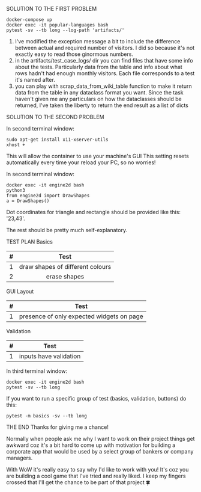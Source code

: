 SOLUTION TO THE FIRST PROBLEM

```
docker-compose up
docker exec -it popular-languages bash
pytest -sv --tb long --log-path 'artifacts/'
```

1) I've modified the exception message a bit to include the 
difference between actual and required number of visitors.
I did so because it's not exactly easy to read those ginormous numbers.
2) in the artifacts/test_case_logs/ dir you can find
files that have some info about the tests.
Particularly data from the table and info about what rows
hadn't had enough monthly visitors. Each file corresponds 
to a test it's named after.
3) you can play with scrap_data_from_wiki_table function
to make it return data from the table in any dataclass format you want.
Since the task haven't given me any particulars on how the
dataclasses should be returned, I've taken the liberty to return 
the end result as a list of dicts


SOLUTION TO THE SECOND PROBLEM

In second terminal window:
```
sudo apt-get install x11-xserver-utils
xhost +
```
This will allow the container to use your machine's GUI
This setting resets automatically every time your reload your
PC, so no worries!

In second terminal window:
```
docker exec -it engine2d bash
python3
from engine2d import DrawShapes
a = DrawShapes()
```
Dot coordinates for triangle and rectangle
should be provided like this: '23,43'.

The rest should be pretty much self-explanatory.

TEST PLAN
Basics

| # |               Test               |
|---|:--------------------------------:|
| 1 | draw shapes of different colours |
| 2 |        erase shapes              |

GUI Layout

| # |                    Test                     |
|---|:-------------------------------------------:|
| 1 | presence of only expected widgets on page   |

Validation

| # |          Test          |
|---|:----------------------:|
| 1 | inputs have validation |

In third terminal window:
```
docker exec -it engine2d bash
pytest -sv --tb long
```
If you want to run a specific group of test
(basics, validation, buttons) do this:
```
pytest -m basics -sv --tb long
```

THE END
Thanks for giving me a chance! 

Normally when people ask me why I want to work on their
project things get awkward coz it's a bit hard to come up with
motivation for building a corporate app that would be 
used by a select group of bankers or company managers.

With WoW it's really easy to say why I'd like to work with you!
It's coz you are building a cool game that I've tried 
and really liked. I keep my fingers crossed that I'll get the chance
to be part of that project 🍀